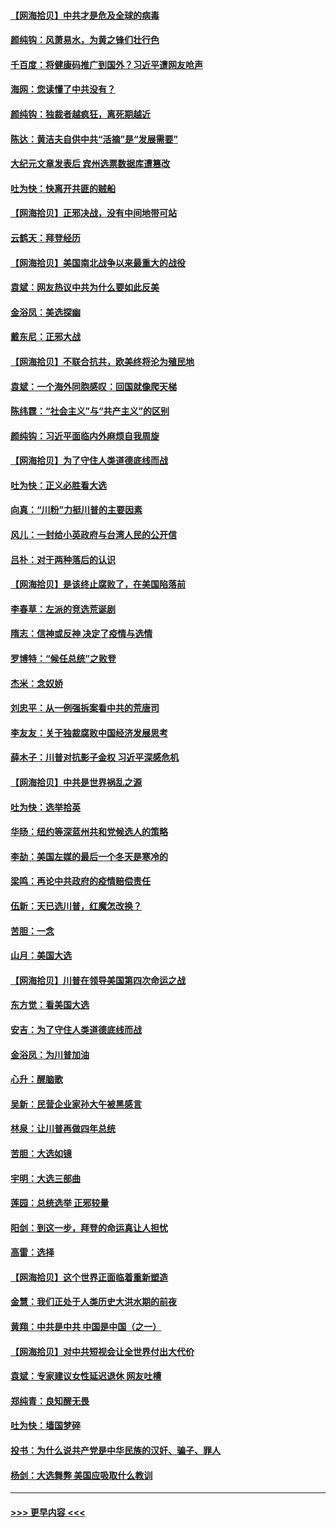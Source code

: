 #### [【网海拾贝】中共才是危及全球的病毒](../pages/nsc993/n12571204.md?t=11250903) 
#### [颜纯钩：风萧易水，为黄之锋们壮行色](../pages/nsc993/n12571487.md?t=11250903) 
#### [千百度：将健康码推广到国外？习近平遭网友呛声](../pages/nsc993/n12570808.md?t=11250903) 
#### [海网：您读懂了中共没有？](../pages/nsc993/n12570487.md?t=11250903) 
#### [颜纯钩：独裁者越疯狂，离死期越近](../pages/nsc993/n12569055.md?t=11250903) 
#### [陈达：黄洁夫自供中共“活摘”是“发展需要”](../pages/nsc993/n12568541.md?t=11250903) 
#### [大纪元文章发表后 宾州选票数据库遭篡改](../pages/nsc993/n12568105.md?t=11250903) 
#### [吐为快：快离开共匪的贼船](../pages/nsc993/n12568462.md?t=11250903) 
#### [【网海拾贝】正邪决战，没有中间地带可站](../pages/nsc993/n12568439.md?t=11250903) 
#### [云鹤天：拜登经历](../pages/nsc993/n12567294.md?t=11250903) 
#### [【网海拾贝】美国南北战争以来最重大的战役](../pages/nsc993/n12567247.md?t=11250903) 
#### [袁斌：网友热议中共为什么要如此反美](../pages/nsc993/n12567162.md?t=11250903) 
#### [金浴凤：美选探幽](../pages/nsc993/n12567147.md?t=11250903) 
#### [戴东尼：正邪大战](../pages/nsc993/n12567033.md?t=11250903) 
#### [【网海拾贝】不联合抗共，欧美终将沦为殖民地](../pages/nsc993/n12565068.md?t=11250903) 
#### [袁斌：一个海外同胞感叹：回国就像爬天梯](../pages/nsc993/n12564986.md?t=11250903) 
#### [陈纬霆：“社会主义”与“共产主义”的区别](../pages/nsc993/n12562417.md?t=11250903) 
#### [颜纯钩：习近平面临内外麻烦自我周旋](../pages/nsc993/n12563356.md?t=11250903) 
#### [【网海拾贝】为了守住人类道德底线而战](../pages/nsc993/n12562542.md?t=11250903) 
#### [吐为快：正义必胜看大选](../pages/nsc993/n12561967.md?t=11250903) 
#### [向真：“川粉”力挺川普的主要因素](../pages/nsc993/n12560774.md?t=11250903) 
#### [风儿：一封给小英政府与台湾人民的公开信](../pages/nsc993/n12560581.md?t=11250903) 
#### [吕朴：对于两种落后的认识](../pages/nsc993/n12560492.md?t=11250903) 
#### [【网海拾贝】是该终止腐败了，在美国陷落前](../pages/nsc993/n12559936.md?t=11250903) 
#### [李春草：左派的竞选荒诞剧](../pages/nsc993/n12558380.md?t=11250903) 
#### [隋志：信神或反神 决定了疫情与选情](../pages/nsc993/n12558255.md?t=11250903) 
#### [罗博特：“候任总统”之败登](../pages/nsc993/n12558189.md?t=11250903) 
#### [杰米：念奴娇](../pages/nsc993/n12558174.md?t=11250903) 
#### [刘忠平：从一例强拆案看中共的荒唐司](../pages/nsc993/n12558036.md?t=11250903) 
#### [李友友：关于独裁腐败中国经济发展思考](../pages/nsc993/n12558004.md?t=11250903) 
#### [薛木子：川普对抗影子金权 习近平深感危机](../pages/nsc993/n12557342.md?t=11250903) 
#### [【网海拾贝】中共是世界祸乱之源](../pages/nsc993/n12555353.md?t=11250903) 
#### [吐为快：选举拾英](../pages/nsc993/n12555041.md?t=11250903) 
#### [华旸：纽约等深蓝州共和党候选人的策略](../pages/nsc993/n12554309.md?t=11250903) 
#### [李劼：美国左媒的最后一个冬天是寒冷的](../pages/nsc993/n12552947.md?t=11250903) 
#### [梁鸣：再论中共政府的疫情赔偿责任](../pages/nsc993/n12553012.md?t=11250903) 
#### [伍新：天已选川普，红魔怎改换？](../pages/nsc993/n12552970.md?t=11250903) 
#### [苦胆：一念](../pages/nsc993/n12552957.md?t=11250903) 
#### [山月：美国大选](../pages/nsc993/n12552446.md?t=11250903) 
#### [【网海拾贝】川普在领导美国第四次命运之战](../pages/nsc993/n12551973.md?t=11250903) 
#### [东方觉：看美国大选](../pages/nsc993/n12551647.md?t=11250903) 
#### [安吉：为了守住人类道德底线而战](../pages/nsc993/n12551111.md?t=11250903) 
#### [金浴凤：为川普加油](../pages/nsc993/n12551085.md?t=11250903) 
#### [心升：醒脑歌](../pages/nsc993/n12550984.md?t=11250903) 
#### [吴新：民营企业家孙大午被黑感言](../pages/nsc993/n12550656.md?t=11250903) 
#### [林泉：让川普再做四年总统](../pages/nsc993/n12550640.md?t=11250903) 
#### [苦胆：大选如镜](../pages/nsc993/n12550630.md?t=11250903) 
#### [宇明：大选三部曲](../pages/nsc993/n12550603.md?t=11250903) 
#### [莲园：总统选举 正邪较量](../pages/nsc993/n12550594.md?t=11250903) 
#### [阳剑：到这一步，拜登的命运真让人担忧](../pages/nsc993/n12549093.md?t=11250903) 
#### [高雷：选择](../pages/nsc993/n12549087.md?t=11250903) 
#### [【网海拾贝】这个世界正面临着重新塑造](../pages/nsc993/n12548326.md?t=11250903) 
#### [金慧：我们正处于人类历史大洪水期的前夜](../pages/nsc993/n12547914.md?t=11250903) 
#### [黄翔：中共是中共 中国是中国（之一）](../pages/nsc993/n12547576.md?t=11250903) 
#### [【网海拾贝】对中共短视会让全世界付出大代价](../pages/nsc993/n12546043.md?t=11250903) 
#### [袁斌：专家建议女性延迟退休 网友吐槽](../pages/nsc993/n12545424.md?t=11250903) 
#### [郑纯青：良知醒无畏](../pages/nsc993/n12545394.md?t=11250903) 
#### [吐为快：墙国梦碎](../pages/nsc993/n12545309.md?t=11250903) 
#### [投书：为什么说共产党是中华民族的汉奸、骗子、罪人](../pages/nsc993/n12545089.md?t=11250903) 
#### [杨剑：大选舞弊 美国应吸取什么教训](../pages/nsc993/n12543937.md?t=11250903) 

----
#### [ >>> 更早内容 <<< ](../indexes/nsc993-earlier.md)
